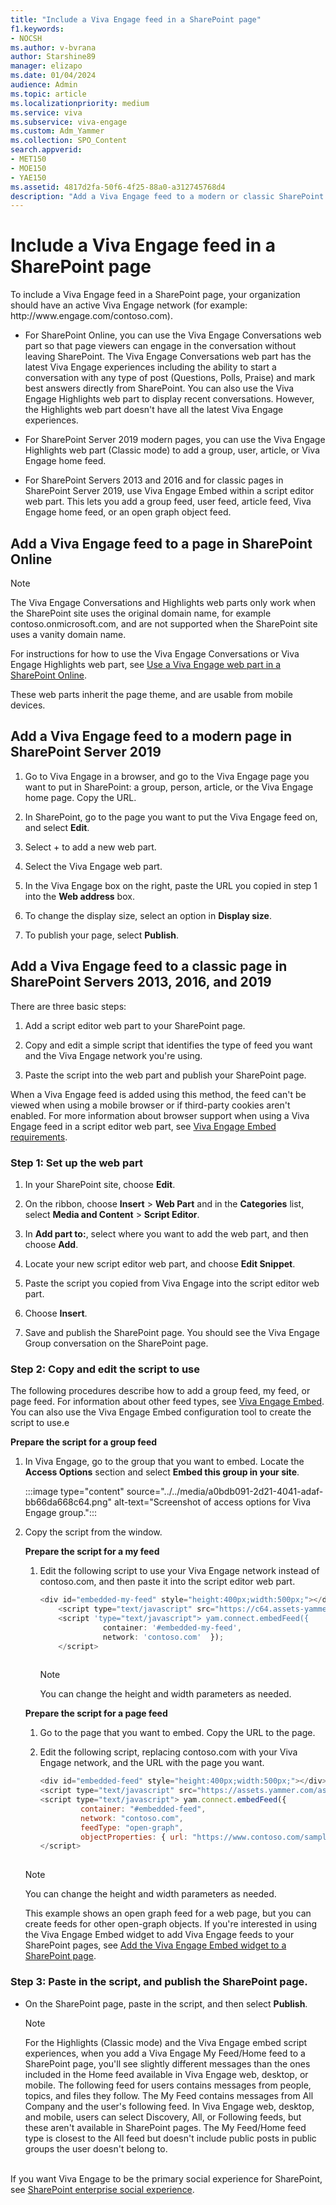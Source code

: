 ```yaml
---
title: "Include a Viva Engage feed in a SharePoint page"
f1.keywords:
- NOCSH
ms.author: v-bvrana
author: Starshine89
manager: elizapo
ms.date: 01/04/2024
audience: Admin
ms.topic: article
ms.localizationpriority: medium
ms.service: viva
ms.subservice: viva-engage
ms.custom: Adm_Yammer
ms.collection: SPO_Content
search.appverid:
- MET150
- MOE150
- YAE150
ms.assetid: 4817d2fa-50f6-4f25-88a0-a312745768d4
description: "Add a Viva Engage feed to a modern or classic SharePoint site page."
---
```


# Include a Viva Engage feed in a SharePoint page

To include a Viva Engage feed in a SharePoint page, your organization should have an active Viva Engage network (for example: http&#58;//www&#46;engage&#46;com/contoso&#46;com). 

- For SharePoint Online, you can use the Viva Engage Conversations web part so that page viewers can engage in the conversation without leaving SharePoint.  The Viva Engage Conversations web part has the latest Viva Engage experiences including the ability to start a conversation with any type of post (Questions, Polls, Praise) and mark best answers directly from SharePoint. You can also use the Viva Engage Highlights web part to display recent conversations. However, the Highlights web part doesn't have all the latest Viva Engage experiences. 

- For SharePoint Server 2019 modern pages, you can use the Viva Engage Highlights web part (Classic mode) to add a group, user, article, or Viva Engage home feed.

- For SharePoint Servers 2013 and 2016 and for classic pages in SharePoint Server 2019, use Viva Engage Embed within a script editor web part. This lets you add a group feed, user feed, article feed, Viva Engage home feed, or an open graph object feed. 
  
## Add a Viva Engage feed to a page in SharePoint Online

>[!NOTE]
> The Viva Engage Conversations and Highlights web parts only work when the SharePoint site uses the original domain name, for example contoso.onmicrosoft.com, and are not supported when the SharePoint site uses a vanity domain name.

For instructions for how to use the Viva Engage Conversations or Viva Engage Highlights web part, see [Use a Viva Engage web part in a SharePoint Online](https://support.office.com/article/a53cfa0c-3d09-42c8-a286-1038a81c59da). 

These web parts inherit the page theme, and are usable from mobile devices. 

## Add a Viva Engage feed to a modern page in SharePoint Server 2019

1. Go to Viva Engage in a browser, and go to the Viva Engage page you want to put in SharePoint: a group, person, article, or the Viva Engage home page. Copy the URL. 

2. In SharePoint, go to the page you want to put the Viva Engage feed on, and select **Edit**.

3. Select + to add a new web part. 

4. Select the Viva Engage web part.

5. In the Viva Engage box on the right, paste the URL you copied in step 1 into the **Web address** box.

6. To change the display size, select an option in **Display size**. 

7. To publish your page, select **Publish**.

## Add a Viva Engage feed to a classic page in SharePoint Servers 2013, 2016, and 2019 
<a name="AddFeed"> </a>

There are three basic steps:

1. Add a script editor web part to your SharePoint page.

2. Copy and edit a simple script that identifies the type of feed you want and the Viva Engage network you're using.
    
3. Paste the script into the web part and publish your SharePoint page. 

When a Viva Engage feed is added using this method, the feed can't be viewed when using a mobile browser or if third-party cookies aren't enabled. For more information about browser support when using a Viva Engage feed in a script editor web part, see [Viva Engage Embed requirements](/viva/engage/integrate-viva-engage-with-other-apps/integrate-with-other-applications).
    
### Step 1: Set up the web part 

1. In your SharePoint site, choose **Edit**.
    
2. On the ribbon, choose **Insert** \> **Web Part** and in the **Categories** list, select **Media and Content** \> **Script Editor**. 

3. In **Add part to:**, select where you want to add the web part, and then choose **Add**.   
    
4. Locate your new script editor web part, and choose **Edit Snippet**.
    
5. Paste the script you copied from Viva Engage into the script editor web part.
    
6. Choose **Insert**.
    
7. Save and publish the SharePoint page. You should see the Viva Engage Group conversation on the SharePoint page.

### Step 2: Copy and edit the script to use

The following procedures describe how to add a group feed, my feed, or page feed. For information about other feed types, see [Viva Engage Embed](/viva/engage/integrate-viva-engage-with-other-apps/integrate-with-other-applications). You can also use the Viva Engage Embed configuration tool to create the script to use.e
  
 **Prepare the script for a group feed**
  
1. In Viva Engage, go to the group that you want to embed. Locate the **Access Options** section and select **Embed this group in your site**.
    
    :::image type="content" source="../../media/a0bdb091-2d21-4041-adaf-bb66da668c64.png" alt-text="Screenshot of access options for Viva Engage group.":::
  
2. Copy the script from the window.
   
    **Prepare the script for a my feed**
   
    1. Edit the following script to use your Viva Engage network instead of contoso.com, and then paste it into the script editor web part.
    
       ```javascript
       <div id="embedded-my-feed" style="height:400px;width:500px;"></div> 
           <script type="text/javascript" src="https://c64.assets-yammer.com/assets/platform_embed.js"></script>
           <script 'type="text/javascript"> yam.connect.embedFeed({  
                     container: '#embedded-my-feed',
                     network: 'contoso.com'  });
           </script>
  
       ```

       > [!NOTE]
       > You can change the height and width parameters as needed. 

    **Prepare the script for a page feed**
  
    1. Go to the page that you want to embed. Copy the URL to the page.
    
    2. Edit the following script, replacing contoso.com with your Viva Engage network, and the URL with the page you want.
    
       ```javascript
       <div id="embedded-feed" style="height:400px;width:500px;"></div> 
       <script type="text/javascript" src="https://assets.yammer.com/assets/platform_embed.js"></script> 
       <script type="text/javascript"> yam.connect.embedFeed({
                container: "#embedded-feed", 
                network: "contoso.com", 
                feedType: "open-graph", 
                objectProperties: { url: "https://www.contoso.com/sample_page" , type: "page" } }); 
       </script>
  
       ```

      > [!NOTE]
      > You can change the height and width parameters as needed.

     This example shows an open graph feed for a web page, but you can create feeds for other open-graph objects. If you're interested in using the Viva Engage Embed widget to add Viva Engage feeds to your SharePoint pages, see [Add the Viva Engage Embed widget to a SharePoint page](/viva/engage/integrate-viva-engage-with-other-apps/viva-engage-and-newsfeed).
    
### Step 3: Paste in the script, and publish the SharePoint page.

- On the SharePoint page, paste in the script, and then select **Publish**.
    
    >[!NOTE]
    >For the Highlights (Classic mode) and the Viva Engage embed script experiences, when you add a Viva Engage My Feed/Home feed to a SharePoint page, you'll see slightly different messages than the ones included in the Home feed available in Viva Engage web, desktop, or mobile. The following feed for users contains messages from people, topics, and files they follow. The My Feed contains messages from All Company and the user's following feed. In Viva Engage web, desktop, and mobile, users can select Discovery, All, or Following feeds, but these aren't available in SharePoint pages. The My Feed/Home feed type is closest to the All feed but doesn't include public posts in public groups the user doesn't belong to.<br><br>

If you want Viva Engage to be the primary social experience for SharePoint, see [SharePoint enterprise social experience](/viva/engage/integrate-viva-engage-with-other-apps/viva-engage-and-newsfeed).